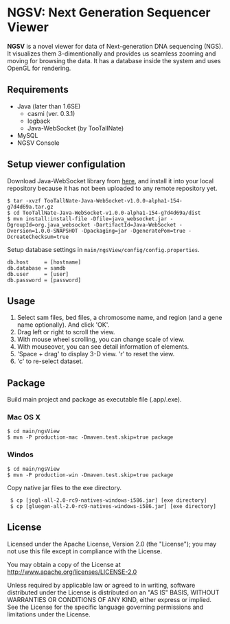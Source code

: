 # NGSV: Next Generation Sequencer Viewer

__NGSV__ is a novel viewer for data of Next-generation DNA sequencing (NGS).
It visualizes them 3-dimentionally and provides us seamless zooming and moving for browsing the data.
It has a database inside the system and uses OpenGL for rendering.

## Requirements

* Java (later than 1.6SE)
    * casmi (ver. 0.3.1)
    * logback
    * Java-WebSocket (by TooTallNate)
* MySQL
* NGSV Console

## Setup viewer configulation

Download Java-WebSocket library from [here](https://github.com/TooTallNate/Java-WebSocket/tarball/master), and install it into your local repository because it has not been uploaded to any remote repository yet.

```
$ tar -xvzf TooTallNate-Java-WebSocket-v1.0.0-alpha1-154-g7d4d69a.tar.gz
$ cd TooTallNate-Java-WebSocket-v1.0.0-alpha1-154-g7d4d69a/dist
$ mvn install:install-file -Dfile=java_websocket.jar -DgroupId=org.java_websocket -DartifactId=Java-WebSocket -Dversion=1.0.0-SNAPSHOT -Dpackaging=jar -DgeneratePom=true -DcreateChecksum=true
```

Setup database settings in `main/ngsView/config/config.properties`.

```
db.host     = [hostname]
db.database = samdb
db.user     = [user]
db.password = [password]
```
    
## Usage

1. Select sam files, bed files, a chromosome name, and region (and a gene name optionally). And click 'OK'.
2. Drag left or right to scroll the view.
3. With mouse wheel scrolling, you can change scale of view.
4. With mouseover, you can see detail information of elements.
5. 'Space + drag' to display 3-D view. 'r' to reset the view.
6. 'c' to re-select dataset.

## Package

Build main project and package as executable file (.app/.exe).

### Mac OS X

    $ cd main/ngsView
    $ mvn -P production-mac -Dmaven.test.skip=true package
    
### Windos

    $ cd main/ngsView
    $ mvn -P production-win -Dmaven.test.skip=true package
    
 Copy native jar files to the exe directory.
 
     $ cp [jogl-all-2.0-rc9-natives-windows-i586.jar] [exe directory]
     $ cp [gluegen-all-2.0-rc9-natives-windows-i586.jar] [exe directory]
    
## License

Licensed under the Apache License, Version 2.0 (the "License"); you may not use this file except in compliance with the License.

You may obtain a copy of the License at http://www.apache.org/licenses/LICENSE-2.0

Unless required by applicable law or agreed to in writing, software distributed under the License is distributed on an "AS IS" BASIS, WITHOUT WARRANTIES OR CONDITIONS OF ANY KIND, either express or implied.
See the License for the specific language governing permissions and limitations under the License.